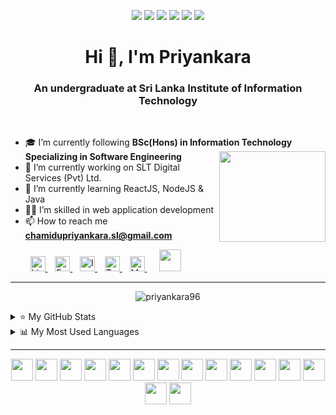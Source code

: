 <!-- <img src="https://capsule-render.vercel.app/api?type=wave&color=auto&height=300&section=header&text=Priyankara%20Athapaththu&fontSize=90" /> -->
<!-- <img src="https://capsule-render.vercel.app/api?type=wave&color=auto&height=300&section=header&text=Priyankara&fontSize=90" /> -->


<p align="center">
<a target="blank"> <img src="https://img.shields.io/badge/welcome-👋_all-green.svg"/> </a>
<a target="blank"> <img src="https://img.shields.io/badge/dedicate-🎯_goals-blue.svg"/> </a>
<a target="blank"> <img src="https://img.shields.io/badge/learn-💻_coding-F1C40F.svg"/> </a>
<a target="blank"> <img src="https://img.shields.io/badge/develop-🚀_fullstack-cc6888.svg"/> </a>
<a target="blank"> <img src="https://img.shields.io/badge/interest-👻_frontend-brown.svg"/> </a>
<a target="blank"> <img src="https://img.shields.io/badge/love-🌼_dreams-BB8FCE.svg"/> </a>
<!-- <a target="blank"> <img src="https://komarev.com/ghpvc/?username=priyankara96&color=green"/> </a> -->
<!-- ![Awesome](https://komarev.com/ghpvc/?username=priyankara96&color=green)-->
</p>

<h1 align="center"> Hi 👋, I'm Priyankara </h1>
<h3 align="center"> An undergraduate at Sri Lanka Institute of Information Technology </h3>

<br>

- 🎓 I’m currently following **BSc(Hons) in Information Technology Specializing in Software Engineering**
            <a href="#"> <img src="https://user-images.githubusercontent.com/88779731/172684099-b5404b78-8050-4973-829a-38930eed2c6e.gif"  width="170" height="145" align="right"/>  </a>
- 🔭 I’m currently working on SLT Digital Services (Pvt) Ltd.  
- 🌱 I’m currently learning ReactJS, NodeJS & Java
- 👩‍💻 I’m skilled in web application development
- 📫 How to reach me **chamidupriyankara.sl@gmail.com**
<!--
- 🔭 I’m currently working on Meetrix.io
- 🌱 I’m currently learning ReactJS, NodeJS, Java
- 👯 I’m looking to collaborate on ...
- 🤔 I’m looking for help with ...
- 💬 Ask me about ...
- 📫 How to reach me: ...
- 😄 Pronouns: ...
- ⚡ Fun fact: ...
<img src="https://media2.giphy.com/media/ahVlmHJzTMxygUxUou/giphy.gif?cid=ecf05e478cbjsxnx0toc64ns0td09gos8r7nlo81zd16botl&rid=giphy.gif&ct=s"  width="30" height="30" >
-->

<p align="left">
  &nbsp;&nbsp;&nbsp;&nbsp;&nbsp;&nbsp;&nbsp;
            <a href="https://www.linkedin.com/in/chamidupriyankara/">
  <img  alt="LinkedIn" width="24px" src="https://cdn.jsdelivr.net/npm/simple-icons@7.0.0/icons/linkedin.svg" />
            </a> 
  &nbsp;&nbsp;
            <a href="https://www.facebook.com/priyankara.facebook">
  <img  alt="Facebook" width="24px" src="https://cdn.jsdelivr.net/npm/simple-icons@7.0.0/icons/facebook.svg" />
            </a>
  &nbsp;&nbsp;
            <a href="#">
  <img  alt="Instagram" width="24px" src="https://cdn.jsdelivr.net/npm/simple-icons@7.0.0/icons/instagram.svg" />
            </a>
  &nbsp;&nbsp;
            <a href="https://twitter.com/Priyankara_SL">
  <img  alt="Twitter" width="24px" src="https://cdn.jsdelivr.net/npm/simple-icons@7.0.0/icons/twitter.svg" />
            </a> 
  &nbsp;&nbsp;
            <a href="https://medium.com/@PriyankaraAthapaththu">
  <img  alt="Medium" width="24px" src="https://cdn.jsdelivr.net/npm/simple-icons@7.0.0/icons/medium.svg" />
            </a> <!--
  &nbsp;&nbsp;
            <a href="#">
  <img  alt="Hackerrank" width="24px" src="https://cdn.jsdelivr.net/npm/simple-icons@3.13.0/icons/hackerrank.svg" />
            </a> -->
  &nbsp;&nbsp;&nbsp;&nbsp;
            <a href="#">
  <img  height="35px" src="https://user-images.githubusercontent.com/88779731/151955862-3e3638d2-57cc-47a9-ab11-b743bb97a585.gif" />
            </a>
</p>

<hr>
 

<p align="center"> <img src="https://github-profile-trophy.vercel.app/?username=priyankara96&no-frame=false&no-bg=true&margin-w=15&margin-h=15&column=7" alt="priyankara96" /> </p>

<details>
<summary>⭐ My GitHub Stats</summary>
<p align="left"> <img src="https://github-readme-stats.vercel.app/api?username=priyankara96&show_icons=true&theme=light" />
</details>
<details>
<summary>📊 My Most Used Languages</summary>
<p align="left"> <img src="https://github-readme-stats.vercel.app/api/top-langs/?username=priyankara96&layout=compact&theme=light" />
</details>

<hr>
<p align="center">
<code><img height="35" src="https://user-images.githubusercontent.com/88779731/151743758-60751ac3-6a6d-443d-a7de-72f17754a7c1.png"></code> <!-- react     -->
<code><img height="35" src="https://user-images.githubusercontent.com/88779731/151714624-1c372407-93d9-4d47-98da-f53fd2c9524e.png"></code> <!-- node      -->
<code><img height="35" src="https://user-images.githubusercontent.com/88779731/151714284-9de0e45e-ed7d-48bd-a9a2-28505eb805f2.png"></code> <!-- html      -->
<code><img height="35" src="https://user-images.githubusercontent.com/88779731/151714644-28238a7f-e603-4803-81d0-5b6f1117238e.jpg"></code> <!-- java      -->
<code><img height="35" src="https://user-images.githubusercontent.com/88779731/154262306-75137579-6714-4c92-9532-a12431570a49.png"></code> <!-- JS        -->
<code><img height="35" src="https://user-images.githubusercontent.com/88779731/151714805-befdd44b-99ed-4235-9f41-a3a0a3c4eaba.png"></code> <!-- bootstrap -->
<code><img height="35" src="https://user-images.githubusercontent.com/88779731/151714836-8e657a6a-1be7-43a2-abfd-1df749acc20e.jpg"></code> <!-- C#        -->
<code><img height="35" src="https://user-images.githubusercontent.com/88779731/151714889-808b52f3-da5d-49c8-bd13-72707163f222.png"></code> <!-- C++       -->
<code><img height="35" src="https://user-images.githubusercontent.com/88779731/151748359-e0b2553d-0bef-46bb-833c-564dda90670d.png"></code> <!-- python    -->
<code><img height="35" src="https://user-images.githubusercontent.com/88779731/151714918-ddfd46ec-0064-4e2e-b81e-64e02de530b0.png"></code> <!-- CSS       -->
<code><img height="35" src="https://user-images.githubusercontent.com/88779731/151743345-e72b3cbe-94e7-4af2-886c-89685906ce8a.jpg"></code> <!-- php       -->
<code><img height="35" src="https://user-images.githubusercontent.com/88779731/151752272-eec8f814-8770-4aba-8f7e-9f6504e3472c.png"></code> <!-- phpMyAdmin-->
<code><img height="35" src="https://user-images.githubusercontent.com/88779731/151743400-865a2d8a-bf79-424a-9d94-61a964011ecf.png"></code> <!-- mySQL     -->
<code><img height="35" src="https://user-images.githubusercontent.com/88779731/151748954-51145cbc-0900-4434-9f0e-8a3d422ef6cf.png"></code> <!-- mongoDB   -->
<code><img height="35" src="https://user-images.githubusercontent.com/88779731/151743481-86021ece-34ef-4d59-bb3b-afc57e871dae.png"></code> <!-- firebase  -->
</p>

